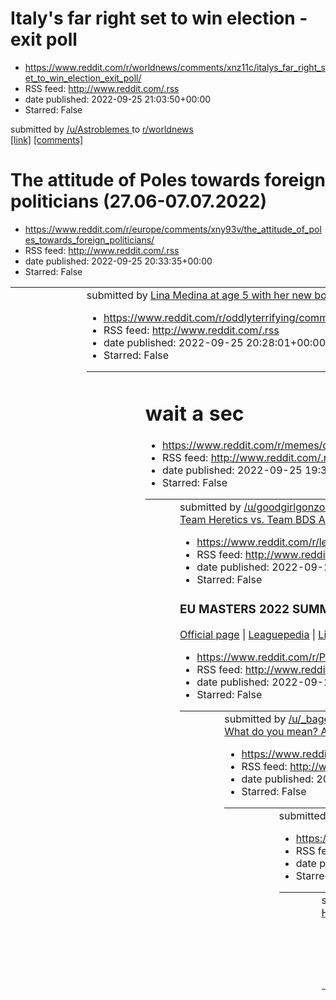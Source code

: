 # Italy's far right set to win election - exit poll
 - https://www.reddit.com/r/worldnews/comments/xnz11c/italys_far_right_set_to_win_election_exit_poll/
 - RSS feed: http://www.reddit.com/.rss
 - date published: 2022-09-25 21:03:50+00:00
 - Starred: False

&#32; submitted by &#32; <a href="https://www.reddit.com/user/Astroblemes"> /u/Astroblemes </a> &#32; to &#32; <a href="https://www.reddit.com/r/worldnews/"> r/worldnews </a> <br /> <span><a href="https://www.bbc.co.uk/news/world-europe-63029909">[link]</a></span> &#32; <span><a href="https://www.reddit.com/r/worldnews/comments/xnz11c/italys_far_right_set_to_win_election_exit_poll/">[comments]</a></span>

# The attitude of Poles towards foreign politicians (27.06-07.07.2022)
 - https://www.reddit.com/r/europe/comments/xny93v/the_attitude_of_poles_towards_foreign_politicians/
 - RSS feed: http://www.reddit.com/.rss
 - date published: 2022-09-25 20:33:35+00:00
 - Starred: False

<table> <tr><td> <a href="https://www.reddit.com/r/europe/comments/xny93v/the_attitude_of_poles_towards_foreign_politicians/"> <img alt="The attitude of Poles towards foreign politicians (27.06-07.07.2022)" src="https://preview.redd.it/un9ltumse2q91.png?width=640&amp;crop=smart&amp;auto=webp&amp;s=2d10094cead9e6352a67444d7e7e07699afbf417" title="The attitude of Poles towards foreign politicians (27.06-07.07.2022)" /> </a> </td><td> &#32; submitted by &#32; <a href="https://www.reddit.com/user/ku

# Lina Medina at age 5 with her new born son next to her. She was the youngest mother in history
 - https://www.reddit.com/r/oddlyterrifying/comments/xny3po/lina_medina_at_age_5_with_her_new_born_son_next/
 - RSS feed: http://www.reddit.com/.rss
 - date published: 2022-09-25 20:28:01+00:00
 - Starred: False

<table> <tr><td> <a href="https://www.reddit.com/r/oddlyterrifying/comments/xny3po/lina_medina_at_age_5_with_her_new_born_son_next/"> <img alt="Lina Medina at age 5 with her new born son next to her. She was the youngest mother in history" src="https://preview.redd.it/w6v6dk97e2q91.jpg?width=640&amp;crop=smart&amp;auto=webp&amp;s=e1ca7e3b534a961988da4896f0be312c9b5674f1" title="Lina Medina at age 5 with her new born son next to her. She was the youngest mother in history" /> </a> </td><td> &#32;

# wait a sec
 - https://www.reddit.com/r/memes/comments/xnwsbi/wait_a_sec/
 - RSS feed: http://www.reddit.com/.rss
 - date published: 2022-09-25 19:36:35+00:00
 - Starred: False

<table> <tr><td> <a href="https://www.reddit.com/r/memes/comments/xnwsbi/wait_a_sec/"> <img alt="wait a sec" src="https://preview.redd.it/h2db7b8052q91.jpg?width=640&amp;crop=smart&amp;auto=webp&amp;s=206fd87b68fdf654aefbea007d99e2bbacfb3afc" title="wait a sec" /> </a> </td><td> &#32; submitted by &#32; <a href="https://www.reddit.com/user/goodgirlgonzo"> /u/goodgirlgonzo </a> &#32; to &#32; <a href="https://www.reddit.com/r/memes/"> r/memes </a> <br /> <span><a href="https://i.redd.it/h2db7b805

# Team Heretics vs. Team BDS Academy / EM 2022 Summer Playoffs - Final / Post-Match Discussion
 - https://www.reddit.com/r/leagueoflegends/comments/xnwjkv/team_heretics_vs_team_bds_academy_em_2022_summer/
 - RSS feed: http://www.reddit.com/.rss
 - date published: 2022-09-25 19:27:11+00:00
 - Starred: False

<!-- SC_OFF --><div class="md"><h3>EU MASTERS 2022 SUMMER PLAYOFFS</h3> <p><a href="https://eumasters.gg">Official page</a> | <a href="https://lol.fandom.com/wiki/European_Masters/2022_Season/Summer">Leaguepedia</a> | <a href="http://liquipedia.net/leagueoflegends/European_Masters/2022/Summer">Liquipedia</a> | <a href="https://eventvods.com/featured/lol?utm_source=reddit&amp;utm_medium=subreddit&amp;utm_campaign=post_match_threads">Eventvods.com</a> | <a href="http://lol.gamepedia.com/New_To_Lea

# Dusza za duszę
 - https://www.reddit.com/r/Polska_wpz/comments/xnvw5y/dusza_za_duszę/
 - RSS feed: http://www.reddit.com/.rss
 - date published: 2022-09-25 19:01:43+00:00
 - Starred: False

<table> <tr><td> <a href="https://www.reddit.com/r/Polska_wpz/comments/xnvw5y/dusza_za_duszę/"> <img alt="Dusza za duszę" src="https://preview.redd.it/slysvnpsy1q91.jpg?width=640&amp;crop=smart&amp;auto=webp&amp;s=5481176050f4b6612636d2d956196f6d3d625485" title="Dusza za duszę" /> </a> </td><td> &#32; submitted by &#32; <a href="https://www.reddit.com/user/_bagelcherry_"> /u/_bagelcherry_ </a> &#32; to &#32; <a href="https://www.reddit.com/r/Polska_wpz/"> r/Polska_wpz </a> <br /> <span><a href="

# What do you mean? Air quality is ok, and soil is fine! Right? Right???
 - https://www.reddit.com/r/2visegrad4you/comments/xnvtgn/what_do_you_mean_air_quality_is_ok_and_soil_is/
 - RSS feed: http://www.reddit.com/.rss
 - date published: 2022-09-25 18:59:11+00:00
 - Starred: False

<table> <tr><td> <a href="https://www.reddit.com/r/2visegrad4you/comments/xnvtgn/what_do_you_mean_air_quality_is_ok_and_soil_is/"> <img alt="What do you mean? Air quality is ok, and soil is fine! Right? Right???" src="https://preview.redd.it/nv2xc3zby1q91.jpg?width=640&amp;crop=smart&amp;auto=webp&amp;s=a4150ba792ae9cce14cd4e1ad69cbdbf7a8d42db" title="What do you mean? Air quality is ok, and soil is fine! Right? Right???" /> </a> </td><td> &#32; submitted by &#32; <a href="https://www.reddit.com

# When the life hack
 - https://www.reddit.com/r/whenthe/comments/xnv7v3/when_the_life_hack/
 - RSS feed: http://www.reddit.com/.rss
 - date published: 2022-09-25 18:35:44+00:00
 - Starred: False

<table> <tr><td> <a href="https://www.reddit.com/r/whenthe/comments/xnv7v3/when_the_life_hack/"> <img alt="When the life hack" src="https://preview.redd.it/65vupis5u1q91.gif?width=320&amp;crop=smart&amp;s=42707f0d694ade82129b21bd93c0829bca85ae67" title="When the life hack" /> </a> </td><td> &#32; submitted by &#32; <a href="https://www.reddit.com/user/GamelessOne"> /u/GamelessOne </a> &#32; to &#32; <a href="https://www.reddit.com/r/whenthe/"> r/whenthe </a> <br /> <span><a href="https://i.redd.

# How the hell is this even possible
 - https://www.reddit.com/r/nextfuckinglevel/comments/xnv4s3/how_the_hell_is_this_even_possible/
 - RSS feed: http://www.reddit.com/.rss
 - date published: 2022-09-25 18:32:26+00:00
 - Starred: False

<table> <tr><td> <a href="https://www.reddit.com/r/nextfuckinglevel/comments/xnv4s3/how_the_hell_is_this_even_possible/"> <img alt="How the hell is this even possible" src="https://external-preview.redd.it/7zzc1KhuPFxKoMiCmbW-5iIQNxJXVrkbawGdbohvATY.png?width=320&amp;crop=smart&amp;auto=webp&amp;s=35c92dbd24378da50c41d5f8c61e940a26d7d58d" title="How the hell is this even possible" /> </a> </td><td> &#32; submitted by &#32; <a href="https://www.reddit.com/user/fjpeace"> /u/fjpeace </a> &#32; to &

# No room my ass
 - https://www.reddit.com/r/assholedesign/comments/xnudl2/no_room_my_ass/
 - RSS feed: http://www.reddit.com/.rss
 - date published: 2022-09-25 18:03:19+00:00
 - Starred: False

<table> <tr><td> <a href="https://www.reddit.com/r/assholedesign/comments/xnudl2/no_room_my_ass/"> <img alt="No room my ass" src="https://preview.redd.it/5kb09njdo1q91.jpg?width=640&amp;crop=smart&amp;auto=webp&amp;s=cdbde7c7841b9d9b3781c5619e08b06bfe39a325" title="No room my ass" /> </a> </td><td> &#32; submitted by &#32; <a href="https://www.reddit.com/user/JasonRing18"> /u/JasonRing18 </a> &#32; to &#32; <a href="https://www.reddit.com/r/assholedesign/"> r/assholedesign </a> <br /> <span><a h

# Wnioski: a) władzę Lwa należy zakończyć, ewidentnie jest debilem; b) LinkedIn to lepsze źródło lolkontentu niż Facebook
 - https://www.reddit.com/r/Polska/comments/xnu8gh/wnioski_a_władzę_lwa_należy_zakończyć_ewidentnie/
 - RSS feed: http://www.reddit.com/.rss
 - date published: 2022-09-25 17:58:13+00:00
 - Starred: False

<table> <tr><td> <a href="https://www.reddit.com/r/Polska/comments/xnu8gh/wnioski_a_władzę_lwa_należy_zakończyć_ewidentnie/"> <img alt="Wnioski: a) władzę Lwa należy zakończyć, ewidentnie jest debilem; b) LinkedIn to lepsze źródło lolkontentu niż Facebook" src="https://preview.redd.it/krpyjvz2n1q91.png?width=320&amp;crop=smart&amp;auto=webp&amp;s=216573f8bed244b906e871eddb9f77b7697629e2" title="Wnioski: a) władzę Lwa należy zakończyć, ewidentnie jest debilem; b) LinkedIn to lepsze źródło lolkont

# Patriarch Kirill says dying in war against Ukraine “cleanses away all sins”
 - https://www.reddit.com/r/worldnews/comments/xntw0g/patriarch_kirill_says_dying_in_war_against/
 - RSS feed: http://www.reddit.com/.rss
 - date published: 2022-09-25 17:44:24+00:00
 - Starred: False

&#32; submitted by &#32; <a href="https://www.reddit.com/user/HarakenQQ"> /u/HarakenQQ </a> &#32; to &#32; <a href="https://www.reddit.com/r/worldnews/"> r/worldnews </a> <br /> <span><a href="https://www.pravda.com.ua/eng/news/2022/09/25/7369023/">[link]</a></span> &#32; <span><a href="https://www.reddit.com/r/worldnews/comments/xntw0g/patriarch_kirill_says_dying_in_war_against/">[comments]</a></span>

# What the fuck
 - https://www.reddit.com/r/HolUp/comments/xnttee/what_the_fuck/
 - RSS feed: http://www.reddit.com/.rss
 - date published: 2022-09-25 17:41:26+00:00
 - Starred: False

&#32; submitted by &#32; <a href="https://www.reddit.com/user/YourLocaIKaren"> /u/YourLocaIKaren </a> &#32; to &#32; <a href="https://www.reddit.com/r/HolUp/"> r/HolUp </a> <br /> <span><a href="https://i.redd.it/rm5s9zchk1q91.jpg">[link]</a></span> &#32; <span><a href="https://www.reddit.com/r/HolUp/comments/xnttee/what_the_fuck/">[comments]</a></span>

# Maya’s Final Statement
 - https://www.reddit.com/r/LivestreamFail/comments/xnt9xn/mayas_final_statement/
 - RSS feed: http://www.reddit.com/.rss
 - date published: 2022-09-25 17:20:48+00:00
 - Starred: False

&#32; submitted by &#32; <a href="https://www.reddit.com/user/Quantum738"> /u/Quantum738 </a> &#32; to &#32; <a href="https://www.reddit.com/r/LivestreamFail/"> r/LivestreamFail </a> <br /> <span><a href="https://twitter.com/mayahiga/status/1574075366435540992?s=46&amp;amp;t=5YZ6NuzoGOU_DIS9hsJ4_g">[link]</a></span> &#32; <span><a href="https://www.reddit.com/r/LivestreamFail/comments/xnt9xn/mayas_final_statement/">[comments]</a></span>

# Jak poradzić sobie z uczuciem typu niedziela wieczur?
 - https://www.reddit.com/r/Polska/comments/xnt15l/jak_poradzić_sobie_z_uczuciem_typu_niedziela/
 - RSS feed: http://www.reddit.com/.rss
 - date published: 2022-09-25 17:11:18+00:00
 - Starred: False

<!-- SC_OFF --><div class="md"><p>To okropne połączenie poczucia winy spowodowanej tym że mogłeś/aś zrobić przez weekend znacznie więcej rzeczy oraz strachu przed tym co przyniesie następny tydzień</p> </div><!-- SC_ON --> &#32; submitted by &#32; <a href="https://www.reddit.com/user/_bagelcherry_"> /u/_bagelcherry_ </a> &#32; to &#32; <a href="https://www.reddit.com/r/Polska/"> r/Polska </a> <br /> <span><a href="https://www.reddit.com/r/Polska/comments/xnt15l/jak_poradzić_sobie_z_uczuciem_typu

# Maya releases her final statement
 - https://www.reddit.com/r/LivestreamFail/comments/xnsd9n/maya_releases_her_final_statement/
 - RSS feed: http://www.reddit.com/.rss
 - date published: 2022-09-25 16:45:28+00:00
 - Starred: False

<table> <tr><td> <a href="https://www.reddit.com/r/LivestreamFail/comments/xnsd9n/maya_releases_her_final_statement/"> <img alt="Maya releases her final statement" src="https://external-preview.redd.it/aDGXYNWKwe8pwndkT5Gb_2ONwUjo1_bqMA9BtmghoEU.jpg?width=640&amp;crop=smart&amp;auto=webp&amp;s=3d8e99bcc4adbb62a5cdc122456dfdcf4d53b066" title="Maya releases her final statement" /> </a> </td><td> &#32; submitted by &#32; <a href="https://www.reddit.com/user/foxcie95"> /u/foxcie95 </a> &#32; to &#32

# Dzisiaj popełniłem ten o to sernik „oreo”. Miłej niedzieli.
 - https://www.reddit.com/r/Polska/comments/xnrww0/dzisiaj_popełniłem_ten_o_to_sernik_oreo_miłej/
 - RSS feed: http://www.reddit.com/.rss
 - date published: 2022-09-25 16:27:55+00:00
 - Starred: False

<table> <tr><td> <a href="https://www.reddit.com/r/Polska/comments/xnrww0/dzisiaj_popełniłem_ten_o_to_sernik_oreo_miłej/"> <img alt="Dzisiaj popełniłem ten o to sernik „oreo”. Miłej niedzieli." src="https://preview.redd.it/l9id2ixc71q91.jpg?width=640&amp;crop=smart&amp;auto=webp&amp;s=d98168927c29f4206b25fa6efbc5177795a99363" title="Dzisiaj popełniłem ten o to sernik „oreo”. Miłej niedzieli." /> </a> </td><td> &#32; submitted by &#32; <a href="https://www.reddit.com/user/aaaronbrown"> /u/aaaronb

# Does sombody know if this is polish? Any info is good info!
 - https://www.reddit.com/r/poland/comments/xnru3j/does_sombody_know_if_this_is_polish_any_info_is/
 - RSS feed: http://www.reddit.com/.rss
 - date published: 2022-09-25 16:24:53+00:00
 - Starred: False

<table> <tr><td> <a href="https://www.reddit.com/r/poland/comments/xnru3j/does_sombody_know_if_this_is_polish_any_info_is/"> <img alt="Does sombody know if this is polish? Any info is good info!" src="https://preview.redd.it/znzjp6ot61q91.jpg?width=640&amp;crop=smart&amp;auto=webp&amp;s=9fd124c29d433cf95face083ddde30faf1b252fa" title="Does sombody know if this is polish? Any info is good info!" /> </a> </td><td> &#32; submitted by &#32; <a href="https://www.reddit.com/user/18-seals"> /u/18-seals

# how TF do you mistake that as a wolf... 🤦🤦🤦
 - https://www.reddit.com/r/facepalm/comments/xnqkyw/how_tf_do_you_mistake_that_as_a_wolf/
 - RSS feed: http://www.reddit.com/.rss
 - date published: 2022-09-25 15:36:37+00:00
 - Starred: False

&#32; submitted by &#32; <a href="https://www.reddit.com/user/xxxxxxxxxxxxxc"> /u/xxxxxxxxxxxxxc </a> &#32; to &#32; <a href="https://www.reddit.com/r/facepalm/"> r/facepalm </a> <br /> <span><a href="https://i.redd.it/ob1j8152y0q91.jpg">[link]</a></span> &#32; <span><a href="https://www.reddit.com/r/facepalm/comments/xnqkyw/how_tf_do_you_mistake_that_as_a_wolf/">[comments]</a></span>

# 🔥🔥🔥✍️🔥🔥
 - https://www.reddit.com/r/okbuddybaka/comments/xnq5cl/_/
 - RSS feed: http://www.reddit.com/.rss
 - date published: 2022-09-25 15:19:45+00:00
 - Starred: False

<table> <tr><td> <a href="https://www.reddit.com/r/okbuddybaka/comments/xnq5cl/_/"> <img alt="🔥🔥🔥✍️🔥🔥" src="https://b.thumbs.redditmedia.com/U1gGdYzN1s1B5-kmOXgY_igLtcoECJB6Xbwv7puFH4E.jpg" title="🔥🔥🔥✍️🔥🔥" /> </a> </td><td> &#32; submitted by &#32; <a href="https://www.reddit.com/user/bibo5tt"> /u/bibo5tt </a> &#32; to &#32; <a href="https://www.reddit.com/r/okbuddybaka/"> r/okbuddybaka </a> <br /> <span><a href="https://www.reddit.com/gallery/xnq5cl">[link]</a></span> &#32; <span><a href="https

# Your "unpopular opinion" in CK?
 - https://www.reddit.com/r/CrusaderKings/comments/xnp70c/your_unpopular_opinion_in_ck/
 - RSS feed: http://www.reddit.com/.rss
 - date published: 2022-09-25 14:42:34+00:00
 - Starred: False

<!-- SC_OFF --><div class="md"><p>Maybe more like &quot;unpopular way to play the game&quot;, but either goes.</p> <p>Mine: I have never played another start date than 769 in CK2 or 867 in CK3. I cannot help but feel like missing half the game otherwise. I want to take a dynasty through the medieval times, not just the latter part.</p> </div><!-- SC_ON --> &#32; submitted by &#32; <a href="https://www.reddit.com/user/Indorilionn"> /u/Indorilionn </a> &#32; to &#32; <a href="https://www.reddit.co

# Short and tall friends
 - https://www.reddit.com/r/wholesomememes/comments/xnp16w/short_and_tall_friends/
 - RSS feed: http://www.reddit.com/.rss
 - date published: 2022-09-25 14:36:14+00:00
 - Starred: False

<table> <tr><td> <a href="https://www.reddit.com/r/wholesomememes/comments/xnp16w/short_and_tall_friends/"> <img alt="Short and tall friends" src="https://external-preview.redd.it/0t3sdcw2dHngFDthCRIJAe9egjvm-MOuj4iaiue8iU4.jpg?width=640&amp;crop=smart&amp;auto=webp&amp;s=f075b9b691213a3adecdae36a45258041d581b28" title="Short and tall friends" /> </a> </td><td> &#32; submitted by &#32; <a href="https://www.reddit.com/user/watery_deflation"> /u/watery_deflation </a> &#32; to &#32; <a href="https:

# Jak się zmieniło Wasze życie, kiedy zaczęliście zarabiać 3k netto?
 - https://www.reddit.com/r/Polska/comments/xnouep/jak_się_zmieniło_wasze_życie_kiedy_zaczęliście/
 - RSS feed: http://www.reddit.com/.rss
 - date published: 2022-09-25 14:28:46+00:00
 - Starred: False

<!-- SC_OFF --><div class="md"><p>Czy po prostu 1k szedł co miesiąc na oszczędności? Czy może zaczęliście żyć na wyższym poziomie, lepiej jeść, kupować droższe rzeczy?</p> </div><!-- SC_ON --> &#32; submitted by &#32; <a href="https://www.reddit.com/user/Variatio_Delectat"> /u/Variatio_Delectat </a> &#32; to &#32; <a href="https://www.reddit.com/r/Polska/"> r/Polska </a> <br /> <span><a href="https://www.reddit.com/r/Polska/comments/xnouep/jak_się_zmieniło_wasze_życie_kiedy_zaczęliście/">[link]<

# How to be safe in class
 - https://www.reddit.com/r/interestingasfuck/comments/xnomnc/how_to_be_safe_in_class/
 - RSS feed: http://www.reddit.com/.rss
 - date published: 2022-09-25 14:20:04+00:00
 - Starred: False

<table> <tr><td> <a href="https://www.reddit.com/r/interestingasfuck/comments/xnomnc/how_to_be_safe_in_class/"> <img alt="How to be safe in class" src="https://external-preview.redd.it/8ZQ6aeNl7iHuXWWoZ2lswn1S2E5rYua1SWVJuafl95M.png?width=640&amp;crop=smart&amp;auto=webp&amp;s=3f5a0c4473edcac0518897d2f8e59542bc68f8cc" title="How to be safe in class" /> </a> </td><td> &#32; submitted by &#32; <a href="https://www.reddit.com/user/Junior_Teacher6446"> /u/Junior_Teacher6446 </a> &#32; to &#32; <a hr

# What’s the female equivalent of “suck my dick”??? 💀
 - https://www.reddit.com/r/teenagers/comments/xnohz7/whats_the_female_equivalent_of_suck_my_dick/
 - RSS feed: http://www.reddit.com/.rss
 - date published: 2022-09-25 14:14:50+00:00
 - Starred: False

&#32; submitted by &#32; <a href="https://www.reddit.com/user/YourLocaIKaren"> /u/YourLocaIKaren </a> &#32; to &#32; <a href="https://www.reddit.com/r/teenagers/"> r/teenagers </a> <br /> <span><a href="https://www.reddit.com/r/teenagers/comments/xnohz7/whats_the_female_equivalent_of_suck_my_dick/">[link]</a></span> &#32; <span><a href="https://www.reddit.com/r/teenagers/comments/xnohz7/whats_the_female_equivalent_of_suck_my_dick/">[comments]</a></span>

# Konfederacja ma nowe hasło wyborcze
 - https://www.reddit.com/r/Polska/comments/xno7ga/konfederacja_ma_nowe_hasło_wyborcze/
 - RSS feed: http://www.reddit.com/.rss
 - date published: 2022-09-25 14:02:57+00:00
 - Starred: False

<table> <tr><td> <a href="https://www.reddit.com/r/Polska/comments/xno7ga/konfederacja_ma_nowe_hasło_wyborcze/"> <img alt="Konfederacja ma nowe hasło wyborcze" src="https://preview.redd.it/bi4ruwxch0q91.png?width=320&amp;crop=smart&amp;auto=webp&amp;s=da2a3d68559a8d598c92d7a386ae772ad4072b85" title="Konfederacja ma nowe hasło wyborcze" /> </a> </td><td> &#32; submitted by &#32; <a href="https://www.reddit.com/user/Randriri"> /u/Randriri </a> &#32; to &#32; <a href="https://www.reddit.com/r/Polsk

# randomem
 - https://www.reddit.com/r/Polska_wpz/comments/xno14k/randomem/
 - RSS feed: http://www.reddit.com/.rss
 - date published: 2022-09-25 13:56:02+00:00
 - Starred: False

<table> <tr><td> <a href="https://www.reddit.com/r/Polska_wpz/comments/xno14k/randomem/"> <img alt="randomem" src="https://preview.redd.it/2urvlwn7g0q91.png?width=320&amp;crop=smart&amp;auto=webp&amp;s=8696901ece80af5f7c650a70296bdc9f3012053e" title="randomem" /> </a> </td><td> &#32; submitted by &#32; <a href="https://www.reddit.com/user/antek_g_animations"> /u/antek_g_animations </a> &#32; to &#32; <a href="https://www.reddit.com/r/Polska_wpz/"> r/Polska_wpz </a> <br /> <span><a href="https://

# KAISA BUBBLEBUTT FOR WIN
 - https://www.reddit.com/r/LeagueOfMemes/comments/xnnt25/kaisa_bubblebutt_for_win/
 - RSS feed: http://www.reddit.com/.rss
 - date published: 2022-09-25 13:46:23+00:00
 - Starred: False

<table> <tr><td> <a href="https://www.reddit.com/r/LeagueOfMemes/comments/xnnt25/kaisa_bubblebutt_for_win/"> <img alt="KAISA BUBBLEBUTT FOR WIN" src="https://preview.redd.it/wx62cdahe0q91.jpg?width=320&amp;crop=smart&amp;auto=webp&amp;s=0758954be931f5296f5acfc24c441d68fa1e6dfe" title="KAISA BUBBLEBUTT FOR WIN" /> </a> </td><td> &#32; submitted by &#32; <a href="https://www.reddit.com/user/roolinheart"> /u/roolinheart </a> &#32; to &#32; <a href="https://www.reddit.com/r/LeagueOfMemes/"> r/League

# koledzy szamanka z metina istnieje zakochalem sie
 - https://www.reddit.com/r/okkolegauposledzony/comments/xnnqm0/koledzy_szamanka_z_metina_istnieje_zakochalem_sie/
 - RSS feed: http://www.reddit.com/.rss
 - date published: 2022-09-25 13:43:25+00:00
 - Starred: False

<table> <tr><td> <a href="https://www.reddit.com/r/okkolegauposledzony/comments/xnnqm0/koledzy_szamanka_z_metina_istnieje_zakochalem_sie/"> <img alt="koledzy szamanka z metina istnieje zakochalem sie" src="https://preview.redd.it/xdif5nrvd0q91.png?width=640&amp;crop=smart&amp;auto=webp&amp;s=0bd75f4de02f22a61a2422eeb9226e46b56df25f" title="koledzy szamanka z metina istnieje zakochalem sie" /> </a> </td><td> &#32; submitted by &#32; <a href="https://www.reddit.com/user/itzpl4tinum_"> /u/itzpl4tin

# Android fans, what are the primary reasons why you will never ever switch to an Iphone?
 - https://www.reddit.com/r/AskReddit/comments/xnn0he/android_fans_what_are_the_primary_reasons_why_you/
 - RSS feed: http://www.reddit.com/.rss
 - date published: 2022-09-25 13:11:42+00:00
 - Starred: False

&#32; submitted by &#32; <a href="https://www.reddit.com/user/SultanofAmerica"> /u/SultanofAmerica </a> &#32; to &#32; <a href="https://www.reddit.com/r/AskReddit/"> r/AskReddit </a> <br /> <span><a href="https://www.reddit.com/r/AskReddit/comments/xnn0he/android_fans_what_are_the_primary_reasons_why_you/">[link]</a></span> &#32; <span><a href="https://www.reddit.com/r/AskReddit/comments/xnn0he/android_fans_what_are_the_primary_reasons_why_you/">[comments]</a></span>

# czy jest tu jakas osoba, która daje radę się utrzymywać tylko z wypłatą najniższej krajowej?
 - https://www.reddit.com/r/Polska/comments/xnmq1g/czy_jest_tu_jakas_osoba_która_daje_radę_się/
 - RSS feed: http://www.reddit.com/.rss
 - date published: 2022-09-25 12:59:18+00:00
 - Starred: False

<!-- SC_OFF --><div class="md"><p>Mam tu na myśli czynsz, jedzenie, produkty czystosci itp. Czy za najniższą krajową da się wyżyć?</p> </div><!-- SC_ON --> &#32; submitted by &#32; <a href="https://www.reddit.com/user/Mark_Utoe"> /u/Mark_Utoe </a> &#32; to &#32; <a href="https://www.reddit.com/r/Polska/"> r/Polska </a> <br /> <span><a href="https://www.reddit.com/r/Polska/comments/xnmq1g/czy_jest_tu_jakas_osoba_która_daje_radę_się/">[link]</a></span> &#32; <span><a href="https://www.reddit.com/r

# Today's Konfederacja party action "Stop the Ukrainianisation of Poland" in Sanok - Poland :)
 - https://www.reddit.com/r/ukraine/comments/xnmmnr/todays_konfederacja_party_action_stop_the/
 - RSS feed: http://www.reddit.com/.rss
 - date published: 2022-09-25 12:54:47+00:00
 - Starred: False

<table> <tr><td> <a href="https://www.reddit.com/r/ukraine/comments/xnmmnr/todays_konfederacja_party_action_stop_the/"> <img alt="Today's Konfederacja party action &quot;Stop the Ukrainianisation of Poland&quot; in Sanok - Poland :)" src="https://external-preview.redd.it/WD8VYIKtnhsvuxWoUPI0UkOr8k-VL68pVaO9wRqWxng.png?width=640&amp;crop=smart&amp;auto=webp&amp;s=bfcf637b2cb868a7467941ccf0e97e0a2829e80e" title="Today's Konfederacja party action &quot;Stop the Ukrainianisation of Poland&quot; in S

# all stats up tier list
 - https://www.reddit.com/r/bindingofisaac/comments/xnmkgl/all_stats_up_tier_list/
 - RSS feed: http://www.reddit.com/.rss
 - date published: 2022-09-25 12:52:01+00:00
 - Starred: False

<table> <tr><td> <a href="https://www.reddit.com/r/bindingofisaac/comments/xnmkgl/all_stats_up_tier_list/"> <img alt="all stats up tier list" src="https://preview.redd.it/s1z3fezk40q91.png?width=320&amp;crop=smart&amp;auto=webp&amp;s=5fb838df7103ecf36db466f0820b0325603e6e4f" title="all stats up tier list" /> </a> </td><td> &#32; submitted by &#32; <a href="https://www.reddit.com/user/aint-no-way-bro"> /u/aint-no-way-bro </a> &#32; to &#32; <a href="https://www.reddit.com/r/bindingofisaac/"> r/bi

# I swear they doing it on purpose
 - https://www.reddit.com/r/memes/comments/xnmi7d/i_swear_they_doing_it_on_purpose/
 - RSS feed: http://www.reddit.com/.rss
 - date published: 2022-09-25 12:49:18+00:00
 - Starred: False

<table> <tr><td> <a href="https://www.reddit.com/r/memes/comments/xnmi7d/i_swear_they_doing_it_on_purpose/"> <img alt="I swear they doing it on purpose" src="https://preview.redd.it/ngro9dpc40q91.jpg?width=640&amp;crop=smart&amp;auto=webp&amp;s=ce78467543dce386b4fb01d477e5c48e3937e1af" title="I swear they doing it on purpose" /> </a> </td><td> &#32; submitted by &#32; <a href="https://www.reddit.com/user/Own_Ad3061"> /u/Own_Ad3061 </a> &#32; to &#32; <a href="https://www.reddit.com/r/memes/"> r/

# Buck the vocab dog
 - https://www.reddit.com/r/Unexpected/comments/xnm75z/buck_the_vocab_dog/
 - RSS feed: http://www.reddit.com/.rss
 - date published: 2022-09-25 12:35:31+00:00
 - Starred: False

<table> <tr><td> <a href="https://www.reddit.com/r/Unexpected/comments/xnm75z/buck_the_vocab_dog/"> <img alt="Buck the vocab dog" src="https://external-preview.redd.it/Zw-DOy6kQf2dA3A0n8FUihUzlbStGIr3JHNEPPDyLLk.png?width=320&amp;crop=smart&amp;auto=webp&amp;s=dd972e38fe3635eef46280c567496bfe13913930" title="Buck the vocab dog" /> </a> </td><td> &#32; submitted by &#32; <a href="https://www.reddit.com/user/Patman1416"> /u/Patman1416 </a> &#32; to &#32; <a href="https://www.reddit.com/r/Unexpecte

# Why tf do you not handshake with girls?
 - https://www.reddit.com/r/poland/comments/xnlumd/why_tf_do_you_not_handshake_with_girls/
 - RSS feed: http://www.reddit.com/.rss
 - date published: 2022-09-25 12:19:54+00:00
 - Starred: False

<!-- SC_OFF --><div class="md"><p>I go to an IT school and we have 3 girls there, we greet everyone normally with a handshake (like everyone 30 people in my class, so having to handshake with everyone when you come in is pretty weird too, but everyone does this) but when it comes to girls, everyone just fistbumps 👊 them as a greeting. Why is that? Is it because I go to IT school, some unspoken rule or something???? Should I just handshake with them like with everyone else?</p> </div><!-- SC_ON -

# A police car stopped in front of me and 3 officers hopped out, they asked for ID then asked if I had drugs and searched me but found nothing, they then asked for my address any reason to why they would need my address after not finding anything on me?
 - https://www.reddit.com/r/poland/comments/xnlm3h/a_police_car_stopped_in_front_of_me_and_3/
 - RSS feed: http://www.reddit.com/.rss
 - date published: 2022-09-25 12:08:55+00:00
 - Starred: False

&#32; submitted by &#32; <a href="https://www.reddit.com/user/Danzoo32"> /u/Danzoo32 </a> &#32; to &#32; <a href="https://www.reddit.com/r/poland/"> r/poland </a> <br /> <span><a href="https://www.reddit.com/r/poland/comments/xnlm3h/a_police_car_stopped_in_front_of_me_and_3/">[link]</a></span> &#32; <span><a href="https://www.reddit.com/r/poland/comments/xnlm3h/a_police_car_stopped_in_front_of_me_and_3/">[comments]</a></span>

# Problem ze śmieciami. Odziedziczyłem po dziadkach dom. Wujek który tam mieszkał „zbierał śmieci” pytanie do Was czy macie jakieś patenty jak tanio i sprawnie to ogarnąć ? Skala problemu jest ogromna. Od piwnic po pierwsze piętro jest sajgon. Tutaj zdjęcie podglądowe podwórka.
 - https://www.reddit.com/r/Polska/comments/xnlhz2/problem_ze_śmieciami_odziedziczyłem_po_dziadkach/
 - RSS feed: http://www.reddit.com/.rss
 - date published: 2022-09-25 12:03:18+00:00
 - Starred: False

<table> <tr><td> <a href="https://www.reddit.com/r/Polska/comments/xnlhz2/problem_ze_śmieciami_odziedziczyłem_po_dziadkach/"> <img alt="Problem ze śmieciami. Odziedziczyłem po dziadkach dom. Wujek który tam mieszkał „zbierał śmieci” pytanie do Was czy macie jakieś patenty jak tanio i sprawnie to ogarnąć ? Skala problemu jest ogromna. Od piwnic po pierwsze piętro jest sajgon. Tutaj zdjęcie podglądowe podwórka." src="https://preview.redd.it/ekxu2ed5wzp91.jpg?width=320&amp;crop=smart&amp;auto=webp&

# The fake tweeter fell out of one desktop Logitech speaked
 - https://www.reddit.com/r/mildlyinteresting/comments/xnlhux/the_fake_tweeter_fell_out_of_one_desktop_logitech/
 - RSS feed: http://www.reddit.com/.rss
 - date published: 2022-09-25 12:03:09+00:00
 - Starred: False

<table> <tr><td> <a href="https://www.reddit.com/r/mildlyinteresting/comments/xnlhux/the_fake_tweeter_fell_out_of_one_desktop_logitech/"> <img alt="The fake tweeter fell out of one desktop Logitech speaked" src="https://preview.redd.it/76gf2zg4wzp91.jpg?width=640&amp;crop=smart&amp;auto=webp&amp;s=426833d7ccee7989497c31ed56d1749d2c96cd01" title="The fake tweeter fell out of one desktop Logitech speaked" /> </a> </td><td> &#32; submitted by &#32; <a href="https://www.reddit.com/user/speculatrix">

# Russian Test Skates Women’s FP Live Chat
 - https://www.reddit.com/r/FigureSkating/comments/xnlgmb/russian_test_skates_womens_fp_live_chat/
 - RSS feed: http://www.reddit.com/.rss
 - date published: 2022-09-25 12:01:30+00:00
 - Starred: False

<!-- SC_OFF --><div class="md"><p><a href="https://youtu.be/WK1lcgUA-yA">stream</a></p> <p><a href="https://www.timeanddate.com/worldclock/converter.html">time zone converter</a></p> <p>Schedule (UTC +3) 14:30 - Ice Dance - Free Dance 16:00 - Women - Free Skate 17:40 - Pairs - Free Skate 19:10 - Men - Free Skate</p> </div><!-- SC_ON --> &#32; submitted by &#32; <a href="https://www.reddit.com/user/summerjoe45"> /u/summerjoe45 </a> &#32; to &#32; <a href="https://www.reddit.com/r/FigureSkating/">

# (OC) I'm 7 months into a complicated pregnancy and mentioned to my husband that I was thinking of having a bath. I came home to this :)
 - https://www.reddit.com/r/MadeMeSmile/comments/xnld62/oc_im_7_months_into_a_complicated_pregnancy_and/
 - RSS feed: http://www.reddit.com/.rss
 - date published: 2022-09-25 11:57:30+00:00
 - Starred: False

<table> <tr><td> <a href="https://www.reddit.com/r/MadeMeSmile/comments/xnld62/oc_im_7_months_into_a_complicated_pregnancy_and/"> <img alt="(OC) I'm 7 months into a complicated pregnancy and mentioned to my husband that I was thinking of having a bath. I came home to this :)" src="https://preview.redd.it/td3ww0d3vzp91.jpg?width=640&amp;crop=smart&amp;auto=webp&amp;s=a8eaffb57a80d0835a3e5b3131f19e5d01206fd9" title="(OC) I'm 7 months into a complicated pregnancy and mentioned to my husband that I 

# Kim Kardashian on a regular day out
 - https://www.reddit.com/r/Unexpected/comments/xnl6uo/kim_kardashian_on_a_regular_day_out/
 - RSS feed: http://www.reddit.com/.rss
 - date published: 2022-09-25 11:48:51+00:00
 - Starred: False

<table> <tr><td> <a href="https://www.reddit.com/r/Unexpected/comments/xnl6uo/kim_kardashian_on_a_regular_day_out/"> <img alt="Kim Kardashian on a regular day out" src="https://external-preview.redd.it/cD5vnflxJg4k4V48uxsuL8rBwozBCResW-Rs2DcWkZo.png?width=320&amp;crop=smart&amp;auto=webp&amp;s=d46c9ed26ef3a30eab9dc4383c7094ed1b5360db" title="Kim Kardashian on a regular day out" /> </a> </td><td> &#32; submitted by &#32; <a href="https://www.reddit.com/user/opgary"> /u/opgary </a> &#32; to &#32; 

# Holiday abroad (Eurostat 2019)
 - https://www.reddit.com/r/europe/comments/xnl6na/holiday_abroad_eurostat_2019/
 - RSS feed: http://www.reddit.com/.rss
 - date published: 2022-09-25 11:48:34+00:00
 - Starred: False

<table> <tr><td> <a href="https://www.reddit.com/r/europe/comments/xnl6na/holiday_abroad_eurostat_2019/"> <img alt="Holiday abroad (Eurostat 2019)" src="https://preview.redd.it/9zc6kfoctzp91.png?width=640&amp;crop=smart&amp;auto=webp&amp;s=e8db2d2ec813e037307eb3f0e84aad7039f93ac9" title="Holiday abroad (Eurostat 2019)" /> </a> </td><td> &#32; submitted by &#32; <a href="https://www.reddit.com/user/Arstel"> /u/Arstel </a> &#32; to &#32; <a href="https://www.reddit.com/r/europe/"> r/europe </a> <b

# me irl
 - https://www.reddit.com/r/meirl/comments/xnl3o9/me_irl/
 - RSS feed: http://www.reddit.com/.rss
 - date published: 2022-09-25 11:44:23+00:00
 - Starred: False

<table> <tr><td> <a href="https://www.reddit.com/r/meirl/comments/xnl3o9/me_irl/"> <img alt="me irl" src="https://preview.redd.it/heouxghqszp91.jpg?width=640&amp;crop=smart&amp;auto=webp&amp;s=5d5d61e5da9a801d90ba2f23a09009b0ad777af9" title="me irl" /> </a> </td><td> &#32; submitted by &#32; <a href="https://www.reddit.com/user/boozelis"> /u/boozelis </a> &#32; to &#32; <a href="https://www.reddit.com/r/meirl/"> r/meirl </a> <br /> <span><a href="https://i.redd.it/heouxghqszp91.jpg">[link]</a></

# Putin has escaped to his secret palace in a forest amid anti-draft protests in Russian cities, report says
 - https://www.reddit.com/r/worldnews/comments/xnl3d3/putin_has_escaped_to_his_secret_palace_in_a/
 - RSS feed: http://www.reddit.com/.rss
 - date published: 2022-09-25 11:43:57+00:00
 - Starred: False

&#32; submitted by &#32; <a href="https://www.reddit.com/user/atrijuk"> /u/atrijuk </a> &#32; to &#32; <a href="https://www.reddit.com/r/worldnews/"> r/worldnews </a> <br /> <span><a href="https://www.businessinsider.com/photos-putin-escapes-secret-palace-amid-anti-draft-protests-report-2022-9">[link]</a></span> &#32; <span><a href="https://www.reddit.com/r/worldnews/comments/xnl3d3/putin_has_escaped_to_his_secret_palace_in_a/">[comments]</a></span>

# Poland has some interesting driving rules
 - https://www.reddit.com/r/poland/comments/xnkvzg/poland_has_some_interesting_driving_rules/
 - RSS feed: http://www.reddit.com/.rss
 - date published: 2022-09-25 11:33:05+00:00
 - Starred: False

<table> <tr><td> <a href="https://www.reddit.com/r/poland/comments/xnkvzg/poland_has_some_interesting_driving_rules/"> <img alt="Poland has some interesting driving rules" src="https://preview.redd.it/orj8wvfrqzp91.jpg?width=640&amp;crop=smart&amp;auto=webp&amp;s=fb69c9c25919d75c44a7c75be5dba0c2f0de759d" title="Poland has some interesting driving rules" /> </a> </td><td> &#32; submitted by &#32; <a href="https://www.reddit.com/user/HoppkinzLemony"> /u/HoppkinzLemony </a> &#32; to &#32; <a href="

# Jak przeżyć na uczelni artystycznej?
 - https://www.reddit.com/r/Polska/comments/xnkmrj/jak_przeżyć_na_uczelni_artystycznej/
 - RSS feed: http://www.reddit.com/.rss
 - date published: 2022-09-25 11:19:15+00:00
 - Starred: False

<!-- SC_OFF --><div class="md"><p>Hej, od tego października zaczynam studia na ASP. Nigdy wcześniej nie chodziłam do artystycznej szkoły i nie do końca wiem, czego się spodziewać. Macie może jakieś porady, protipy, jak się w miarę sprawnie organizować na tego typu uczelni, na jakich materiałach można oszczędzać a na czym nie warto, itp.? </p> <p>Jak coś, to będę studiować projektowanie graficzne, więc jeśli ktoś z was studiował, to chętnie przeczytam wasze doświadczenia w trakcie i po studiach :

# Eliud Kipchoge breaks the world record (his own) with 2:01:09
 - https://www.reddit.com/r/nextfuckinglevel/comments/xnkltw/eliud_kipchoge_breaks_the_world_record_his_own/
 - RSS feed: http://www.reddit.com/.rss
 - date published: 2022-09-25 11:17:42+00:00
 - Starred: False

<table> <tr><td> <a href="https://www.reddit.com/r/nextfuckinglevel/comments/xnkltw/eliud_kipchoge_breaks_the_world_record_his_own/"> <img alt="Eliud Kipchoge breaks the world record (his own) with 2:01:09" src="https://external-preview.redd.it/B2etBvOdQTA83JuZjAJIkstr11UILpZ-urfr1wM2bYw.png?width=640&amp;crop=smart&amp;auto=webp&amp;s=ca63911e4913f5cc5d820573db9a0a2b40f156f4" title="Eliud Kipchoge breaks the world record (his own) with 2:01:09" /> </a> </td><td> &#32; submitted by &#32; <a href

# Dyktator? Kult jednostki? Chyba znalazłem nowego ochotnika na "wakacje" w twierdzy brzeskiej
 - https://www.reddit.com/r/Polska_wpz/comments/xnk1ye/dyktator_kult_jednostki_chyba_znalazłem_nowego/
 - RSS feed: http://www.reddit.com/.rss
 - date published: 2022-09-25 10:47:26+00:00
 - Starred: False

<table> <tr><td> <a href="https://www.reddit.com/r/Polska_wpz/comments/xnk1ye/dyktator_kult_jednostki_chyba_znalazłem_nowego/"> <img alt="Dyktator? Kult jednostki? Chyba znalazłem nowego ochotnika na &quot;wakacje&quot; w twierdzy brzeskiej" src="https://preview.redd.it/71n8bgsrhzp91.png?width=640&amp;crop=smart&amp;auto=webp&amp;s=4131c70db2ba38f76a00f3d39782cdc5caab4789" title="Dyktator? Kult jednostki? Chyba znalazłem nowego ochotnika na &quot;wakacje&quot; w twierdzy brzeskiej" /> </a> </td>

# who can use this spear?
 - https://www.reddit.com/r/Genshin_Impact/comments/xnjoo1/who_can_use_this_spear/
 - RSS feed: http://www.reddit.com/.rss
 - date published: 2022-09-25 10:26:14+00:00
 - Starred: False

<table> <tr><td> <a href="https://www.reddit.com/r/Genshin_Impact/comments/xnjoo1/who_can_use_this_spear/"> <img alt="who can use this spear?" src="https://preview.redd.it/6eldht2uezp91.jpg?width=640&amp;crop=smart&amp;auto=webp&amp;s=f62d7e8fd8b4c7d820e31c29aa5c6eea486f7b67" title="who can use this spear?" /> </a> </td><td> &#32; submitted by &#32; <a href="https://www.reddit.com/user/Lazuli27"> /u/Lazuli27 </a> &#32; to &#32; <a href="https://www.reddit.com/r/Genshin_Impact/"> r/Genshin_Impact

# wait a sec...
 - https://www.reddit.com/r/HolUp/comments/xnje7t/wait_a_sec/
 - RSS feed: http://www.reddit.com/.rss
 - date published: 2022-09-25 10:09:45+00:00
 - Starred: False

<table> <tr><td> <a href="https://www.reddit.com/r/HolUp/comments/xnje7t/wait_a_sec/"> <img alt="wait a sec..." src="https://preview.redd.it/evb9dr6wbzp91.jpg?width=640&amp;crop=smart&amp;auto=webp&amp;s=0c256b8ffeb457f6e170c2c73f22bd2b4582acd3" title="wait a sec..." /> </a> </td><td> &#32; submitted by &#32; <a href="https://www.reddit.com/user/Previous_Reporter_63"> /u/Previous_Reporter_63 </a> &#32; to &#32; <a href="https://www.reddit.com/r/HolUp/"> r/HolUp </a> <br /> <span><a href="https:/

# help, i have weird symblos as people names on funny team defence twice game
 - https://www.reddit.com/r/tf2/comments/xnjd61/help_i_have_weird_symblos_as_people_names_on/
 - RSS feed: http://www.reddit.com/.rss
 - date published: 2022-09-25 10:08:04+00:00
 - Starred: False

<table> <tr><td> <a href="https://www.reddit.com/r/tf2/comments/xnjd61/help_i_have_weird_symblos_as_people_names_on/"> <img alt="help, i have weird symblos as people names on funny team defence twice game" src="https://preview.redd.it/i3xd698dbzp91.jpg?width=640&amp;crop=smart&amp;auto=webp&amp;s=522384fb99beeea4facf81e040578e387cb840ca" title="help, i have weird symblos as people names on funny team defence twice game" /> </a> </td><td> &#32; submitted by &#32; <a href="https://www.reddit.com/u

# Ljubljana in the 1970s
 - https://www.reddit.com/r/europe/comments/xnj1zw/ljubljana_in_the_1970s/
 - RSS feed: http://www.reddit.com/.rss
 - date published: 2022-09-25 09:50:24+00:00
 - Starred: False

<table> <tr><td> <a href="https://www.reddit.com/r/europe/comments/xnj1zw/ljubljana_in_the_1970s/"> <img alt="Ljubljana in the 1970s" src="https://preview.redd.it/evuz5o0g8zp91.jpg?width=640&amp;crop=smart&amp;auto=webp&amp;s=8306d0a5419b2d8184255a993346cc76e6d1abbf" title="Ljubljana in the 1970s" /> </a> </td><td> &#32; submitted by &#32; <a href="https://www.reddit.com/user/PavleHr"> /u/PavleHr </a> &#32; to &#32; <a href="https://www.reddit.com/r/europe/"> r/europe </a> <br /> <span><a href="

# Na najbliższe wybory zgłaszam się do pracy w komisji wyborczej, jeżeli czujecie się odpowiedzialni za ten *****dołek to też się zgłosicie
 - https://www.reddit.com/r/Polska/comments/xniktv/na_najbliższe_wybory_zgłaszam_się_do_pracy_w/
 - RSS feed: http://www.reddit.com/.rss
 - date published: 2022-09-25 09:22:52+00:00
 - Starred: False

<!-- SC_OFF --><div class="md"><p>PiS chce zmieniać ordynację, PiS chce robić jakiś swój korpus ochrony wyborów - to jest najwyższa pora żeby tym chujom patrzeć na ręce. Pracowałem już w komisjach wyborczych i tam serio nie da się zrobić szwindla jeżeli chociaż 1 osoba się postawi - mam zamiar być tą 1 osobą i mam nadzieję, że więcej takich osób się znajdzie w skali kraju.</p> </div><!-- SC_ON --> &#32; submitted by &#32; <a href="https://www.reddit.com/user/Daddy_Yondu"> /u/Daddy_Yondu </a> &#3

# Avarage hungolian problems in 2022
 - https://www.reddit.com/r/2visegrad4you/comments/xni2cl/avarage_hungolian_problems_in_2022/
 - RSS feed: http://www.reddit.com/.rss
 - date published: 2022-09-25 08:53:24+00:00
 - Starred: False

<table> <tr><td> <a href="https://www.reddit.com/r/2visegrad4you/comments/xni2cl/avarage_hungolian_problems_in_2022/"> <img alt="Avarage hungolian problems in 2022" src="https://preview.redd.it/oiak72p4yyp91.jpg?width=320&amp;crop=smart&amp;auto=webp&amp;s=dcf4764d0f3a576bf44e7e3f27911269a78bc5f3" title="Avarage hungolian problems in 2022" /> </a> </td><td> &#32; submitted by &#32; <a href="https://www.reddit.com/user/Rowonka"> /u/Rowonka </a> &#32; to &#32; <a href="https://www.reddit.com/r/2vi

# This guy is passionate
 - https://www.reddit.com/r/technicallythetruth/comments/xnhxpq/this_guy_is_passionate/
 - RSS feed: http://www.reddit.com/.rss
 - date published: 2022-09-25 08:45:48+00:00
 - Starred: False

<table> <tr><td> <a href="https://www.reddit.com/r/technicallythetruth/comments/xnhxpq/this_guy_is_passionate/"> <img alt="This guy is passionate" src="https://preview.redd.it/acm2xc0xwyp91.jpg?width=640&amp;crop=smart&amp;auto=webp&amp;s=30d9ff412ad78d05074d5b0b78f30f028ae4ce4a" title="This guy is passionate" /> </a> </td><td> &#32; submitted by &#32; <a href="https://www.reddit.com/user/jarjarnotsithlord"> /u/jarjarnotsithlord </a> &#32; to &#32; <a href="https://www.reddit.com/r/technicallyth

# "He's a man of focus commitment and sheer fucking will".
 - https://www.reddit.com/r/shitposting/comments/xnhlgz/hes_a_man_of_focus_commitment_and_sheer_fucking/
 - RSS feed: http://www.reddit.com/.rss
 - date published: 2022-09-25 08:25:35+00:00
 - Starred: False

&#32; submitted by &#32; <a href="https://www.reddit.com/user/Tyrannical_JJ"> /u/Tyrannical_JJ </a> &#32; to &#32; <a href="https://www.reddit.com/r/shitposting/"> r/shitposting </a> <br /> <span><a href="https://v.redd.it/4you7ozatyp91">[link]</a></span> &#32; <span><a href="https://www.reddit.com/r/shitposting/comments/xnhlgz/hes_a_man_of_focus_commitment_and_sheer_fucking/">[comments]</a></span>

# Masakara s tymi rocicami co nje?
 - https://www.reddit.com/r/okkolegauposledzony/comments/xnhfm2/masakara_s_tymi_rocicami_co_nje/
 - RSS feed: http://www.reddit.com/.rss
 - date published: 2022-09-25 08:15:47+00:00
 - Starred: False

<table> <tr><td> <a href="https://www.reddit.com/r/okkolegauposledzony/comments/xnhfm2/masakara_s_tymi_rocicami_co_nje/"> <img alt="Masakara s tymi rocicami co nje?" src="https://preview.redd.it/07hss38kryp91.jpg?width=640&amp;crop=smart&amp;auto=webp&amp;s=9d13f28030307a83c0819c593a89497e6677ee62" title="Masakara s tymi rocicami co nje?" /> </a> </td><td> &#32; submitted by &#32; <a href="https://www.reddit.com/user/The_Stary0108"> /u/The_Stary0108 </a> &#32; to &#32; <a href="https://www.reddi

# Countries Russians can visit (legally)
 - https://www.reddit.com/r/MapPorn/comments/xnh0fh/countries_russians_can_visit_legally/
 - RSS feed: http://www.reddit.com/.rss
 - date published: 2022-09-25 07:50:52+00:00
 - Starred: False

<table> <tr><td> <a href="https://www.reddit.com/r/MapPorn/comments/xnh0fh/countries_russians_can_visit_legally/"> <img alt="Countries Russians can visit (legally)" src="https://preview.redd.it/kdrhp464nyp91.jpg?width=640&amp;crop=smart&amp;auto=webp&amp;s=14c2d6d4ba50259068e778273d14778188fd3092" title="Countries Russians can visit (legally)" /> </a> </td><td> &#32; submitted by &#32; <a href="https://www.reddit.com/user/atlasova"> /u/atlasova </a> &#32; to &#32; <a href="https://www.reddit.com

# A video from yesterday anti-Hijab protests in Iran showing Hadis Najafi (21) getting ready to stand to the security guards. Today Hadis was announced death by her family after being shot 6 bullets in her chest. Remember her name #HadisNajafi
 - https://www.reddit.com/r/nextfuckinglevel/comments/xngvvb/a_video_from_yesterday_antihijab_protests_in_iran/
 - RSS feed: http://www.reddit.com/.rss
 - date published: 2022-09-25 07:43:14+00:00
 - Starred: False

<table> <tr><td> <a href="https://www.reddit.com/r/nextfuckinglevel/comments/xngvvb/a_video_from_yesterday_antihijab_protests_in_iran/"> <img alt="A video from yesterday anti-Hijab protests in Iran showing Hadis Najafi (21) getting ready to stand to the security guards. Today Hadis was announced death by her family after being shot 6 bullets in her chest. Remember her name #HadisNajafi" src="https://external-preview.redd.it/ybjuduTAUrErSLwlEQ-RLKRVVJZcrKGBYdSoR-FerOs.png?width=640&amp;crop=smart

# Czy ci socjaliści są teraz z nami w pokoju?
 - https://www.reddit.com/r/Polska/comments/xngorq/czy_ci_socjaliści_są_teraz_z_nami_w_pokoju/
 - RSS feed: http://www.reddit.com/.rss
 - date published: 2022-09-25 07:31:44+00:00
 - Starred: False

<table> <tr><td> <a href="https://www.reddit.com/r/Polska/comments/xngorq/czy_ci_socjaliści_są_teraz_z_nami_w_pokoju/"> <img alt="Czy ci socjaliści są teraz z nami w pokoju?" src="https://preview.redd.it/sh9jebvojyp91.jpg?width=640&amp;crop=smart&amp;auto=webp&amp;s=55f89369288f26e534cafdb5a75981ed2ca841da" title="Czy ci socjaliści są teraz z nami w pokoju?" /> </a> </td><td> &#32; submitted by &#32; <a href="https://www.reddit.com/user/wokolis"> /u/wokolis </a> &#32; to &#32; <a href="https://w

# Wolnościowiec chce nierozerwalnych małżeństw
 - https://www.reddit.com/r/ShitKonfaSays/comments/xngooe/wolnościowiec_chce_nierozerwalnych_małżeństw/
 - RSS feed: http://www.reddit.com/.rss
 - date published: 2022-09-25 07:31:36+00:00
 - Starred: False

<table> <tr><td> <a href="https://www.reddit.com/r/ShitKonfaSays/comments/xngooe/wolnościowiec_chce_nierozerwalnych_małżeństw/"> <img alt="Wolnościowiec chce nierozerwalnych małżeństw" src="https://preview.redd.it/orq94fgojyp91.jpg?width=640&amp;crop=smart&amp;auto=webp&amp;s=297e81a00ebd60b82baa836359e8873250705c44" title="Wolnościowiec chce nierozerwalnych małżeństw" /> </a> </td><td> &#32; submitted by &#32; <a href="https://www.reddit.com/user/wokolis"> /u/wokolis </a> &#32; to &#32; <a href

# title
 - https://www.reddit.com/r/shitposting/comments/xnghtj/title/
 - RSS feed: http://www.reddit.com/.rss
 - date published: 2022-09-25 07:20:43+00:00
 - Starred: False

<table> <tr><td> <a href="https://www.reddit.com/r/shitposting/comments/xnghtj/title/"> <img alt="title" src="https://preview.redd.it/u394r1eqhyp91.png?width=640&amp;crop=smart&amp;auto=webp&amp;s=e4d12b4a108f81bcf6f6b50adbb1291ba024b974" title="title" /> </a> </td><td> &#32; submitted by &#32; <a href="https://www.reddit.com/user/NoobMaster_2020"> /u/NoobMaster_2020 </a> &#32; to &#32; <a href="https://www.reddit.com/r/shitposting/"> r/shitposting </a> <br /> <span><a href="https://i.redd.it/u3

# That hurts
 - https://www.reddit.com/r/poland/comments/xnge6t/that_hurts/
 - RSS feed: http://www.reddit.com/.rss
 - date published: 2022-09-25 07:14:46+00:00
 - Starred: False

<table> <tr><td> <a href="https://www.reddit.com/r/poland/comments/xnge6t/that_hurts/"> <img alt="That hurts" src="https://preview.redd.it/nil5m7yvtup91.gif?width=320&amp;crop=smart&amp;s=803a3cc74491b569e8f3db5f6973dd654882ca05" title="That hurts" /> </a> </td><td> &#32; submitted by &#32; <a href="https://www.reddit.com/user/PLOKS-"> /u/PLOKS- </a> &#32; to &#32; <a href="https://www.reddit.com/r/poland/"> r/poland </a> <br /> <span><a href="https://i.redd.it/nil5m7yvtup91.gif">[link]</a></spa

# The ex-president of Mongolia invited the Buryats, Tuvans and Kalmyks to flee to his country from mobilization
 - https://www.reddit.com/r/europe/comments/xngdlt/the_expresident_of_mongolia_invited_the_buryats/
 - RSS feed: http://www.reddit.com/.rss
 - date published: 2022-09-25 07:13:49+00:00
 - Starred: False

<table> <tr><td> <a href="https://www.reddit.com/r/europe/comments/xngdlt/the_expresident_of_mongolia_invited_the_buryats/"> <img alt="The ex-president of Mongolia invited the Buryats, Tuvans and Kalmyks to flee to his country from mobilization" src="https://external-preview.redd.it/HCMFZlhrug_yXkXhN86k0ftsSwUdRd3h7YZ6Ok_crfE.jpg?width=640&amp;crop=smart&amp;auto=webp&amp;s=d835ad1ac177add62a34bc13b787b83763eaa0f9" title="The ex-president of Mongolia invited the Buryats, Tuvans and Kalmyks to fl

# This is goals for sure 🤜💓
 - https://www.reddit.com/r/wholesomememes/comments/xngdhi/this_is_goals_for_sure/
 - RSS feed: http://www.reddit.com/.rss
 - date published: 2022-09-25 07:13:39+00:00
 - Starred: False

<table> <tr><td> <a href="https://www.reddit.com/r/wholesomememes/comments/xngdhi/this_is_goals_for_sure/"> <img alt="This is goals for sure 🤜💓" src="https://preview.redd.it/l3d2hy6hgyp91.jpg?width=640&amp;crop=smart&amp;auto=webp&amp;s=923625b250f2eb6721730c156c9f1a96e67499e4" title="This is goals for sure 🤜💓" /> </a> </td><td> &#32; submitted by &#32; <a href="https://www.reddit.com/user/polegurl"> /u/polegurl </a> &#32; to &#32; <a href="https://www.reddit.com/r/wholesomememes/"> r/wholesomem

# Abolish border controls, Brussels tells Stockholm
 - https://www.reddit.com/r/europe/comments/xng8pk/abolish_border_controls_brussels_tells_stockholm/
 - RSS feed: http://www.reddit.com/.rss
 - date published: 2022-09-25 07:06:01+00:00
 - Starred: False

<table> <tr><td> <a href="https://www.reddit.com/r/europe/comments/xng8pk/abolish_border_controls_brussels_tells_stockholm/"> <img alt="Abolish border controls, Brussels tells Stockholm" src="https://external-preview.redd.it/LE6to1tELlf65l6qP9oTRK8a_ocFcbFGjv5T5JUxR2Q.jpg?width=640&amp;crop=smart&amp;auto=webp&amp;s=1d2d06d52b0eda66c8dffc7744025121e7da2612" title="Abolish border controls, Brussels tells Stockholm" /> </a> </td><td> &#32; submitted by &#32; <a href="https://www.reddit.com/user/ha

# So that was hilarious.
 - https://www.reddit.com/r/FUCKYOUINPARTICULAR/comments/xng4hq/so_that_was_hilarious/
 - RSS feed: http://www.reddit.com/.rss
 - date published: 2022-09-25 06:59:51+00:00
 - Starred: False

<table> <tr><td> <a href="https://www.reddit.com/r/FUCKYOUINPARTICULAR/comments/xng4hq/so_that_was_hilarious/"> <img alt="So that was hilarious." src="https://preview.redd.it/tbkko0f0eyp91.jpg?width=640&amp;crop=smart&amp;auto=webp&amp;s=3a6cab122d5a83ae0cd43a9418796d7c6fd28c81" title="So that was hilarious." /> </a> </td><td> &#32; submitted by &#32; <a href="https://www.reddit.com/user/-Thizza-"> /u/-Thizza- </a> &#32; to &#32; <a href="https://www.reddit.com/r/FUCKYOUINPARTICULAR/"> r/FUCKYOU

# Stuhr o Macierewiczu
 - https://www.reddit.com/r/Polska/comments/xnfpbi/stuhr_o_macierewiczu/
 - RSS feed: http://www.reddit.com/.rss
 - date published: 2022-09-25 06:35:52+00:00
 - Starred: False

<table> <tr><td> <a href="https://www.reddit.com/r/Polska/comments/xnfpbi/stuhr_o_macierewiczu/"> <img alt="Stuhr o Macierewiczu" src="https://preview.redd.it/uoneb7gq9yp91.jpg?width=640&amp;crop=smart&amp;auto=webp&amp;s=5315cdab78e7a4cc81c96ceef8c7d9f00b55f6a8" title="Stuhr o Macierewiczu" /> </a> </td><td> &#32; submitted by &#32; <a href="https://www.reddit.com/user/Bielin_Clash"> /u/Bielin_Clash </a> &#32; to &#32; <a href="https://www.reddit.com/r/Polska/"> r/Polska </a> <br /> <span><a hr

# Mobilizacja Czas!
 - https://www.reddit.com/r/Polska_wpz/comments/xnfgtk/mobilizacja_czas/
 - RSS feed: http://www.reddit.com/.rss
 - date published: 2022-09-25 06:22:06+00:00
 - Starred: False

<table> <tr><td> <a href="https://www.reddit.com/r/Polska_wpz/comments/xnfgtk/mobilizacja_czas/"> <img alt="Mobilizacja Czas!" src="https://preview.redd.it/6r970p2a7yp91.jpg?width=320&amp;crop=smart&amp;auto=webp&amp;s=5c538268ffc08fe26d1e01f67625c05f63831a01" title="Mobilizacja Czas!" /> </a> </td><td> &#32; submitted by &#32; <a href="https://www.reddit.com/user/Tili44"> /u/Tili44 </a> &#32; to &#32; <a href="https://www.reddit.com/r/Polska_wpz/"> r/Polska_wpz </a> <br /> <span><a href="https:

# Scaramouche will possibly have a new dedicated artifact set
 - https://www.reddit.com/r/Genshin_Impact_Leaks/comments/xnf4tj/scaramouche_will_possibly_have_a_new_dedicated/
 - RSS feed: http://www.reddit.com/.rss
 - date published: 2022-09-25 06:02:42+00:00
 - Starred: False

<table> <tr><td> <a href="https://www.reddit.com/r/Genshin_Impact_Leaks/comments/xnf4tj/scaramouche_will_possibly_have_a_new_dedicated/"> <img alt="Scaramouche will possibly have a new dedicated artifact set" src="https://preview.redd.it/ohtqxhht3yp91.jpg?width=640&amp;crop=smart&amp;auto=webp&amp;s=292cadf8f36913c3fd03d53b9d27f3a99028b475" title="Scaramouche will possibly have a new dedicated artifact set" /> </a> </td><td> &#32; submitted by &#32; <a href="https://www.reddit.com/user/Srtzen"> 

# what is the worst part about living in the Poland?
 - https://www.reddit.com/r/Polska/comments/xnf1vh/what_is_the_worst_part_about_living_in_the_poland/
 - RSS feed: http://www.reddit.com/.rss
 - date published: 2022-09-25 05:58:40+00:00
 - Starred: False

&#32; submitted by &#32; <a href="https://www.reddit.com/user/Any_Tax_9989"> /u/Any_Tax_9989 </a> &#32; to &#32; <a href="https://www.reddit.com/r/Polska/"> r/Polska </a> <br /> <span><a href="https://www.reddit.com/r/Polska/comments/xnf1vh/what_is_the_worst_part_about_living_in_the_poland/">[link]</a></span> &#32; <span><a href="https://www.reddit.com/r/Polska/comments/xnf1vh/what_is_the_worst_part_about_living_in_the_poland/">[comments]</a></span>

# Baizhu releases in 3.6
 - https://www.reddit.com/r/Genshin_Impact_Leaks/comments/xneggy/baizhu_releases_in_36/
 - RSS feed: http://www.reddit.com/.rss
 - date published: 2022-09-25 05:24:53+00:00
 - Starred: False

<table> <tr><td> <a href="https://www.reddit.com/r/Genshin_Impact_Leaks/comments/xneggy/baizhu_releases_in_36/"> <img alt="Baizhu releases in 3.6" src="https://preview.redd.it/6htu6fc2xxp91.jpg?width=640&amp;crop=smart&amp;auto=webp&amp;s=d6875fbb6c4d292c0eff480922735c94edcecbd3" title="Baizhu releases in 3.6" /> </a> </td><td> &#32; submitted by &#32; <a href="https://www.reddit.com/user/Turtlepi12"> /u/Turtlepi12 </a> &#32; to &#32; <a href="https://www.reddit.com/r/Genshin_Impact_Leaks/"> r/G

# OOP's parent's poly partner tries to parent OOP, and luckily one parent still has OOP's back.
 - https://www.reddit.com/r/BestofRedditorUpdates/comments/xne6am/oops_parents_poly_partner_tries_to_parent_oop_and/
 - RSS feed: http://www.reddit.com/.rss
 - date published: 2022-09-25 05:09:26+00:00
 - Starred: False

<!-- SC_OFF --><div class="md"><p>I am not OP. OP is <a href="https://www.reddit.com/u/AITA_polyparents">u/AITA_polyparents</a></p> <p><strong><a href="https://old.reddit.com/r/AmItheAsshole/comments/xm9bi0/aita_for_refusing_to_apologize_to_my_parents_poly/">Original Post</a></strong></p> <p>My (16F) parents (36 each) became poly 4 years ago, they came to me and explained what it meant to be that, they've been dating the same person (Maddison, 27F) for the past three years and she moved in with 

# I think I'm done with bedrock
 - https://www.reddit.com/r/Minecraft/comments/xnd1vi/i_think_im_done_with_bedrock/
 - RSS feed: http://www.reddit.com/.rss
 - date published: 2022-09-25 04:09:21+00:00
 - Starred: False

<table> <tr><td> <a href="https://www.reddit.com/r/Minecraft/comments/xnd1vi/i_think_im_done_with_bedrock/"> <img alt="I think I'm done with bedrock" src="https://external-preview.redd.it/kM36cwTV6HfqcPLLTHt8TqdPmobVu7jRD80mMA082Lo.png?width=640&amp;crop=smart&amp;auto=webp&amp;s=c87d61789a03e9c0a08b7f3980de67c0dc4236fe" title="I think I'm done with bedrock" /> </a> </td><td> &#32; submitted by &#32; <a href="https://www.reddit.com/user/JustAnotherAustin"> /u/JustAnotherAustin </a> &#32; to &#32

# All of Bob Ross’s paintings in one collage.
 - https://www.reddit.com/r/interestingasfuck/comments/xnd1oe/all_of_bob_rosss_paintings_in_one_collage/
 - RSS feed: http://www.reddit.com/.rss
 - date published: 2022-09-25 04:09:05+00:00
 - Starred: False

<table> <tr><td> <a href="https://www.reddit.com/r/interestingasfuck/comments/xnd1oe/all_of_bob_rosss_paintings_in_one_collage/"> <img alt="All of Bob Ross’s paintings in one collage." src="https://external-preview.redd.it/bCyeF_X0oeprgIC8mAqf_8PBZOJqAMMjxZYFwcRy25s.png?width=640&amp;crop=smart&amp;auto=webp&amp;s=26f6b902b5a25d5dd82c4c43f56b215b361eaa23" title="All of Bob Ross’s paintings in one collage." /> </a> </td><td> &#32; submitted by &#32; <a href="https://www.reddit.com/user/Wendyshamb

# A rare photo of North Korean leader Kim Il-Sung showing a tumor on his neck. Photographers were forbidden to photograph the right side of his face, late 1980s.
 - https://www.reddit.com/r/Damnthatsinteresting/comments/xnd14d/a_rare_photo_of_north_korean_leader_kim_ilsung/
 - RSS feed: http://www.reddit.com/.rss
 - date published: 2022-09-25 04:08:14+00:00
 - Starred: False

<table> <tr><td> <a href="https://www.reddit.com/r/Damnthatsinteresting/comments/xnd14d/a_rare_photo_of_north_korean_leader_kim_ilsung/"> <img alt="A rare photo of North Korean leader Kim Il-Sung showing a tumor on his neck. Photographers were forbidden to photograph the right side of his face, late 1980s." src="https://preview.redd.it/qtwzilddjxp91.jpg?width=320&amp;crop=smart&amp;auto=webp&amp;s=88d96730129104c861ba7e881538fb60339ea6cc" title="A rare photo of North Korean leader Kim Il-Sung sh

# Scaramouche kit crumbs via Uncle DD
 - https://www.reddit.com/r/Genshin_Impact_Leaks/comments/xncwb8/scaramouche_kit_crumbs_via_uncle_dd/
 - RSS feed: http://www.reddit.com/.rss
 - date published: 2022-09-25 04:01:07+00:00
 - Starred: False

<table> <tr><td> <a href="https://www.reddit.com/r/Genshin_Impact_Leaks/comments/xncwb8/scaramouche_kit_crumbs_via_uncle_dd/"> <img alt="Scaramouche kit crumbs via Uncle DD" src="https://preview.redd.it/jqs5rw74ixp91.jpg?width=640&amp;crop=smart&amp;auto=webp&amp;s=f0b057fe99942b83a92efaeb0ebe7d5ea3bccf40" title="Scaramouche kit crumbs via Uncle DD" /> </a> </td><td> &#32; submitted by &#32; <a href="https://www.reddit.com/user/julixttaa"> /u/julixttaa </a> &#32; to &#32; <a href="https://www.re

# My mom sent me this totally normal photo of my dad holding me right after I was born…
 - https://www.reddit.com/r/Damnthatsinteresting/comments/xncl9p/my_mom_sent_me_this_totally_normal_photo_of_my/
 - RSS feed: http://www.reddit.com/.rss
 - date published: 2022-09-25 03:45:24+00:00
 - Starred: False

<table> <tr><td> <a href="https://www.reddit.com/r/Damnthatsinteresting/comments/xncl9p/my_mom_sent_me_this_totally_normal_photo_of_my/"> <img alt="My mom sent me this totally normal photo of my dad holding me right after I was born…" src="https://preview.redd.it/cyk39sbbfxp91.jpg?width=640&amp;crop=smart&amp;auto=webp&amp;s=8fcbea5c7016c784501e26b44899f20be0f36318" title="My mom sent me this totally normal photo of my dad holding me right after I was born…" /> </a> </td><td> &#32; submitted by 

# 🔥 These corn cobs attached to each other like a lobster claw
 - https://www.reddit.com/r/NatureIsFuckingLit/comments/xnck3y/these_corn_cobs_attached_to_each_other_like_a/
 - RSS feed: http://www.reddit.com/.rss
 - date published: 2022-09-25 03:43:44+00:00
 - Starred: False

<table> <tr><td> <a href="https://www.reddit.com/r/NatureIsFuckingLit/comments/xnck3y/these_corn_cobs_attached_to_each_other_like_a/"> <img alt="🔥 These corn cobs attached to each other like a lobster claw" src="https://preview.redd.it/bhmxots0fxp91.jpg?width=640&amp;crop=smart&amp;auto=webp&amp;s=cb5abf1af7ab65864a9cd749e822a0d3ce22f8b4" title="🔥 These corn cobs attached to each other like a lobster claw" /> </a> </td><td> &#32; submitted by &#32; <a href="https://www.reddit.com/user/asilvertin

# ?
 - https://www.reddit.com/r/shitposting/comments/xnc8tb/_/
 - RSS feed: http://www.reddit.com/.rss
 - date published: 2022-09-25 03:27:00+00:00
 - Starred: False

<table> <tr><td> <a href="https://www.reddit.com/r/shitposting/comments/xnc8tb/_/"> <img alt="?" src="https://preview.redd.it/sq6yawd1cxp91.jpg?width=640&amp;crop=smart&amp;auto=webp&amp;s=3810a312a30122ec60924f0a649e6030a2797674" title="?" /> </a> </td><td> &#32; submitted by &#32; <a href="https://www.reddit.com/user/sweetdiarrhea"> /u/sweetdiarrhea </a> &#32; to &#32; <a href="https://www.reddit.com/r/shitposting/"> r/shitposting </a> <br /> <span><a href="https://i.redd.it/sq6yawd1cxp91.jpg"

# Not an ad, just concerned by the future of the open web...
 - https://www.reddit.com/r/memes/comments/xnbppa/not_an_ad_just_concerned_by_the_future_of_the/
 - RSS feed: http://www.reddit.com/.rss
 - date published: 2022-09-25 02:59:24+00:00
 - Starred: False

<table> <tr><td> <a href="https://www.reddit.com/r/memes/comments/xnbppa/not_an_ad_just_concerned_by_the_future_of_the/"> <img alt="Not an ad, just concerned by the future of the open web..." src="https://preview.redd.it/nzpgyd117xp91.png?width=640&amp;crop=smart&amp;auto=webp&amp;s=69a8e2e5e81f8736b19c8d6d271dd840e13abbe4" title="Not an ad, just concerned by the future of the open web..." /> </a> </td><td> &#32; submitted by &#32; <a href="https://www.reddit.com/user/LotOfLaugh"> /u/LotOfLaugh 

# Instagram scammer in my DMs
 - https://www.reddit.com/r/PrequelMemes/comments/xnaygx/instagram_scammer_in_my_dms/
 - RSS feed: http://www.reddit.com/.rss
 - date published: 2022-09-25 02:20:43+00:00
 - Starred: False

<table> <tr><td> <a href="https://www.reddit.com/r/PrequelMemes/comments/xnaygx/instagram_scammer_in_my_dms/"> <img alt="Instagram scammer in my DMs" src="https://b.thumbs.redditmedia.com/_tIg_GK_yWanH6ZwH3hglR11HB6CJaIJhxC43Wjxb8s.jpg" title="Instagram scammer in my DMs" /> </a> </td><td> &#32; submitted by &#32; <a href="https://www.reddit.com/user/TrevortheBatman"> /u/TrevortheBatman </a> &#32; to &#32; <a href="https://www.reddit.com/r/PrequelMemes/"> r/PrequelMemes </a> <br /> <span><a href

# Body sized shallow hole/grave behind my new house
 - https://www.reddit.com/r/oddlyterrifying/comments/xnanh8/body_sized_shallow_holegrave_behind_my_new_house/
 - RSS feed: http://www.reddit.com/.rss
 - date published: 2022-09-25 02:05:48+00:00
 - Starred: False

<table> <tr><td> <a href="https://www.reddit.com/r/oddlyterrifying/comments/xnanh8/body_sized_shallow_holegrave_behind_my_new_house/"> <img alt="Body sized shallow hole/grave behind my new house" src="https://preview.redd.it/qe7wt81kxwp91.jpg?width=640&amp;crop=smart&amp;auto=webp&amp;s=a602db98311e5c886e2e7058761596f7848d7f78" title="Body sized shallow hole/grave behind my new house" /> </a> </td><td> &#32; submitted by &#32; <a href="https://www.reddit.com/user/camelvendor"> /u/camelvendor </a

# Why does my best friend bite me?
 - https://www.reddit.com/r/teenagers/comments/xna9yu/why_does_my_best_friend_bite_me/
 - RSS feed: http://www.reddit.com/.rss
 - date published: 2022-09-25 01:47:16+00:00
 - Starred: False

<!-- SC_OFF --><div class="md"><p>She'll occasionally bite my hand or my arm in the middle of a conversation, once or twice on my neck but I have no clue whatsoever as to why. I've asked her about it but even then she didn't really know soooo, any explanation from you guys?</p> </div><!-- SC_ON --> &#32; submitted by &#32; <a href="https://www.reddit.com/user/therealqwerty07"> /u/therealqwerty07 </a> &#32; to &#32; <a href="https://www.reddit.com/r/teenagers/"> r/teenagers </a> <br /> <span><a h

# What fictional character's death still hits you hard no matter how many times you watch it?
 - https://www.reddit.com/r/AskReddit/comments/xn9bwm/what_fictional_characters_death_still_hits_you/
 - RSS feed: http://www.reddit.com/.rss
 - date published: 2022-09-25 01:01:07+00:00
 - Starred: False

&#32; submitted by &#32; <a href="https://www.reddit.com/user/phantom_avenger"> /u/phantom_avenger </a> &#32; to &#32; <a href="https://www.reddit.com/r/AskReddit/"> r/AskReddit </a> <br /> <span><a href="https://www.reddit.com/r/AskReddit/comments/xn9bwm/what_fictional_characters_death_still_hits_you/">[link]</a></span> &#32; <span><a href="https://www.reddit.com/r/AskReddit/comments/xn9bwm/what_fictional_characters_death_still_hits_you/">[comments]</a></span>

# good writting
 - https://www.reddit.com/r/shitposting/comments/xn8y5j/good_writting/
 - RSS feed: http://www.reddit.com/.rss
 - date published: 2022-09-25 00:43:06+00:00
 - Starred: False

<table> <tr><td> <a href="https://www.reddit.com/r/shitposting/comments/xn8y5j/good_writting/"> <img alt="good writting" src="https://preview.redd.it/o5mipsqsiwp91.jpg?width=320&amp;crop=smart&amp;auto=webp&amp;s=be8cf68917e05b9842f5ed3403e56ea288cd3c80" title="good writting" /> </a> </td><td> &#32; submitted by &#32; <a href="https://www.reddit.com/user/Claudio_Velocidades"> /u/Claudio_Velocidades </a> &#32; to &#32; <a href="https://www.reddit.com/r/shitposting/"> r/shitposting </a> <br /> <sp

# A police officer in Colorado parked his cruiser on a set of train tracks with a woman inside. A train hit the car and she suffered 9 broken ribs, a fractured sternum, broken arm, and numerous injuries to her head, back, and legs.
 - https://www.reddit.com/r/facepalm/comments/xn8w1e/a_police_officer_in_colorado_parked_his_cruiser/
 - RSS feed: http://www.reddit.com/.rss
 - date published: 2022-09-25 00:40:22+00:00
 - Starred: False

<table> <tr><td> <a href="https://www.reddit.com/r/facepalm/comments/xn8w1e/a_police_officer_in_colorado_parked_his_cruiser/"> <img alt="A police officer in Colorado parked his cruiser on a set of train tracks with a woman inside. A train hit the car and she suffered 9 broken ribs, a fractured sternum, broken arm, and numerous injuries to her head, back, and legs." src="https://external-preview.redd.it/gIys0fsr4Z6-S6kmivVcMzXMwg_BzQRhdzHbTjjKLXg.png?width=320&amp;crop=smart&amp;auto=webp&amp;s=9

# Maya gut laughing at crazyslick being a "creepy weirdo" to a girl
 - https://www.reddit.com/r/LivestreamFail/comments/xn8ugh/maya_gut_laughing_at_crazyslick_being_a_creepy/
 - RSS feed: http://www.reddit.com/.rss
 - date published: 2022-09-25 00:38:11+00:00
 - Starred: False

<table> <tr><td> <a href="https://www.reddit.com/r/LivestreamFail/comments/xn8ugh/maya_gut_laughing_at_crazyslick_being_a_creepy/"> <img alt="Maya gut laughing at crazyslick being a &quot;creepy weirdo&quot; to a girl" src="https://external-preview.redd.it/7eLXSCm8bdUsqeaGznkoB2fRofjNq9hMvydzrlPQurA.jpg?width=320&amp;crop=smart&amp;auto=webp&amp;s=4988a210e01dad1a5b4a5de2b61f48accce02f18" title="Maya gut laughing at crazyslick being a &quot;creepy weirdo&quot; to a girl" /> </a> </td><td> &#32; 

# Rapid Fox badly wants to get in!
 - https://www.reddit.com/r/natureismetal/comments/xn8r4x/rapid_fox_badly_wants_to_get_in/
 - RSS feed: http://www.reddit.com/.rss
 - date published: 2022-09-25 00:33:30+00:00
 - Starred: False

&#32; submitted by &#32; <a href="https://www.reddit.com/user/Homunculus_316"> /u/Homunculus_316 </a> &#32; to &#32; <a href="https://www.reddit.com/r/natureismetal/"> r/natureismetal </a> <br /> <span><a href="https://gfycat.com/dentalmindlessemu">[link]</a></span> &#32; <span><a href="https://www.reddit.com/r/natureismetal/comments/xn8r4x/rapid_fox_badly_wants_to_get_in/">[comments]</a></span>

# Russia's Mobilization Will Fail to Produce Even 'Low Quality' Fighters
 - https://www.reddit.com/r/worldnews/comments/xn832a/russias_mobilization_will_fail_to_produce_even/
 - RSS feed: http://www.reddit.com/.rss
 - date published: 2022-09-25 00:01:56+00:00
 - Starred: False

&#32; submitted by &#32; <a href="https://www.reddit.com/user/sugarshin"> /u/sugarshin </a> &#32; to &#32; <a href="https://www.reddit.com/r/worldnews/"> r/worldnews </a> <br /> <span><a href="https://www.newsweek.com/russia-mobilization-ukraine-invasion-putin-low-qaulity-fighters-isw-1745998">[link]</a></span> &#32; <span><a href="https://www.reddit.com/r/worldnews/comments/xn832a/russias_mobilization_will_fail_to_produce_even/">[comments]</a></span>
